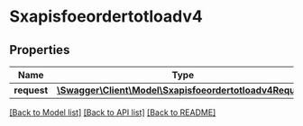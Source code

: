# Sxapisfoeordertotloadv4

## Properties
Name | Type | Description | Notes
------------ | ------------- | ------------- | -------------
**request** | [**\Swagger\Client\Model\Sxapisfoeordertotloadv4Request**](Sxapisfoeordertotloadv4Request.md) |  | [optional] 

[[Back to Model list]](../README.md#documentation-for-models) [[Back to API list]](../README.md#documentation-for-api-endpoints) [[Back to README]](../README.md)


